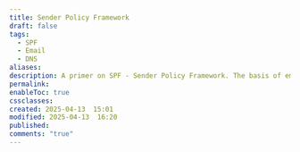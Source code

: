 ```yaml
---
title: Sender Policy Framework
draft: false
tags:
  - SPF
  - Email
  - DNS
aliases: 
description: A primer on SPF - Sender Policy Framework. The basis of email security.
permalink: 
enableToc: true
cssclasses: 
created: 2025-04-13  15:01
modified: 2025-04-13  16:20
published: 
comments: "true"
---
```

 

